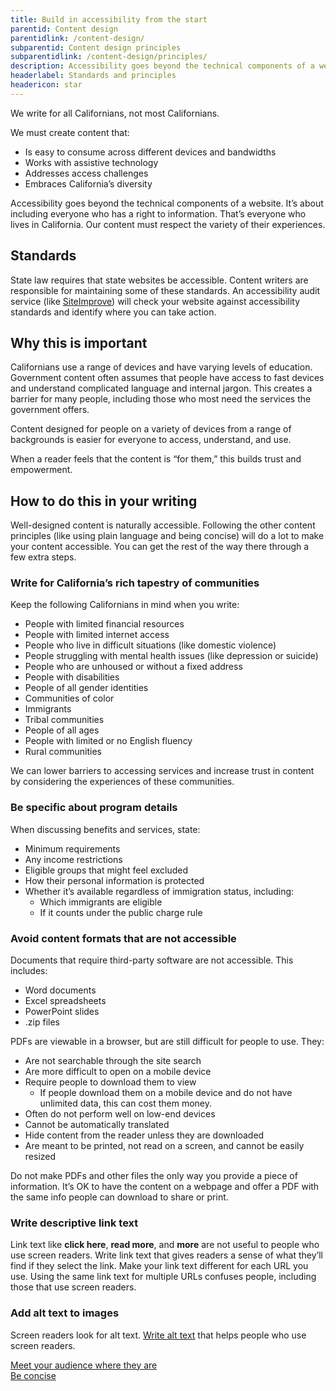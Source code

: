 ```yaml
---
title: Build in accessibility from the start
parentid: Content design
parentidlink: /content-design/
subparentid: Content design principles
subparentidlink: /content-design/principles/
description: Accessibility goes beyond the technical components of a website. It’s about including everyone who has a right to information.
headerlabel: Standards and principles
headericon: star
---
```


<p class="text-lead">We write for all Californians, not most Californians.</p>

We must create content that:

* Is easy to consume across different devices and bandwidths
* Works with assistive technology
* Addresses access challenges
* Embraces California’s diversity

Accessibility goes beyond the technical components of a website. It’s about including everyone who has a right to information. That’s everyone who lives in California. Our content must respect the variety of their experiences.

## Standards

State law requires that state websites be accessible. Content writers are responsible for maintaining some of these standards. An accessibility audit service (like [SiteImprove](https://www.siteimprove.com/)) will check your website against accessibility standards and identify where you can take action.

## Why this is important

Californians use a range of devices and have varying levels of education. Government content often assumes that people have access to fast devices and understand complicated language and internal jargon. This creates a barrier for many people, including those who most need the services the government offers.

Content designed for people on a variety of devices from a range of backgrounds is easier for everyone to access, understand, and use.

When a reader feels that the content is “for them,” this builds trust and empowerment.

## How to do this in your writing

Well-designed content is naturally accessible. Following the other content principles (like using plain language and being concise) will do a lot to make your content accessible. You can get the rest of the way there through a few extra steps.

### Write for California’s rich tapestry of communities

Keep the following Californians in mind when you write:

* People with limited financial resources
* People with limited internet access
* People who live in difficult situations (like domestic violence)
* People struggling with mental health issues (like depression or suicide)
* People who are unhoused or without a fixed address
* People with disabilities
* People of all gender identities
* Communities of color
* Immigrants
* Tribal communities
* People of all ages
* People with limited or no English fluency
* Rural communities

We can lower barriers to accessing services and increase trust in content by considering the experiences of these communities.

### Be specific about program details

When discussing benefits and services, state:

* Minimum requirements
* Any income restrictions
* Eligible groups that might feel excluded
* How their personal information is protected
* Whether it’s available regardless of immigration status, including:
  * Which immigrants are eligible
  * If it counts under the public charge rule

### Avoid content formats that are not accessible

Documents that require third-party software are not accessible. This includes:

* Word documents
* Excel spreadsheets
* PowerPoint slides
* .zip files

PDFs are viewable in a browser, but are still difficult for people to use. They:

* Are not searchable through the site search
* Are more difficult to open on a mobile device
* Require people to download them to view
  * If people download them on a mobile device and do not have unlimited data, this can cost them money.
* Often do not perform well on low-end devices
* Cannot be automatically translated
* Hide content from the reader unless they are downloaded
* Are meant to be printed, not read on a screen, and cannot be easily resized

Do not make PDFs and other files the only way you provide a piece of information. It’s OK to have the content on a webpage and offer a PDF with the same info people can download to share or print.

### Write descriptive link text

Link text like **click here**, **read more**, and **more** are not useful to people who use screen readers. Write link text that gives readers a sense of what they’ll find if they select the link. Make your link text different for each URL you use. Using the same link text for multiple URLs confuses people, including those that use screen readers.

### Add alt text to images

Screen readers look for alt text. [Write alt text](https://www.nngroup.com/articles/write-alt-text/) that helps people who use screen readers.

<div class="leftright-nav-container">
    <div class="left-nav"><a class="internal-link" href="/content-design/principles/meet-your-audience-where-they-are/">Meet your audience where they are</a></div>
    <div class="right-nav"><a class="internal-link" href="/content-design/principles/be-concise/">Be concise</a></div>
</div>
